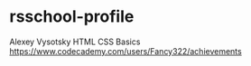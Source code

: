 # rsschool-profile
Alexey Vysotsky HTML CSS Basics https://www.codecademy.com/users/Fancy322/achievements
